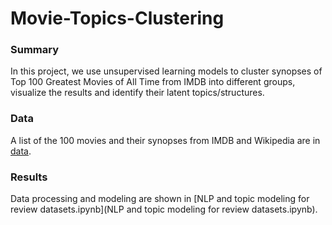 # Movie-Topics-Clustering

### Summary
In this project, we use unsupervised learning models to cluster synopses of Top 100 Greatest Movies of All Time from IMDB into different groups, visualize the results and identify their latent topics/structures.

### Data
A list of the 100 movies and their synopses from IMDB and Wikipedia are in [data](data).

### Results
Data processing and modeling are shown in [NLP and topic modeling for review datasets.ipynb](NLP and topic modeling for review datasets.ipynb).
